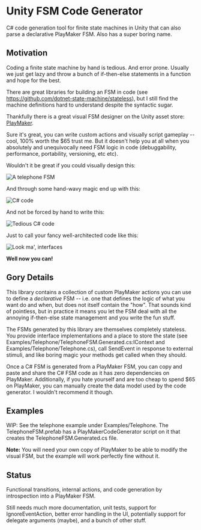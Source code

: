# Unity FSM Code Generator
C# code generation tool for finite state machines in Unity that can also parse a declarative PlayMaker FSM. Also has a super boring name.

## Motivation

Coding a finite state machine by hand is tedious. And error prone. Usually we just get lazy and throw a bunch of if-then-else statements in a function and hope for the best.

There are great libraries for building an FSM in code (see <https://github.com/dotnet-state-machine/stateless>), but I still find the machine definitions hard to understand despite the syntactic sugar.

Thankfully there is a great visual FSM designer on the Unity asset store: [PlayMaker](https://www.assetstore.unity3d.com/en/#!/content/368).

Sure it's great, you can write custom actions and visually script gameplay -- cool, 100% worth the $65 trust me. But it doesn't help you at all when you absolutely and unequivocally need FSM logic in code (debuggability, performance, portability, versioning, etc etc). 

Wouldn't it be great if you could visually design this:

![A telephone FSM](https://github.com/justonia/UnityFSMCodeGenerator/raw/master/Docs/telephone_playmaker_fsm.PNG)

And through some hand-wavy magic end up with this:

![C# code](https://github.com/justonia/UnityFSMCodeGenerator/raw/master/Docs/telephone_code_1.png)

And not be forced by hand to write this:

![Tedious C# code](https://github.com/justonia/UnityFSMCodeGenerator/raw/master/Docs/telephone_code_2.png)

Just to call your fancy well-architected code like this:

![Look ma', interfaces](https://github.com/justonia/UnityFSMCodeGenerator/raw/master/Docs/telephone_code_3.png)

**Well now you can!**

## Gory Details

This library contains a collection of custom PlayMaker actions you can use to define a *declarative* FSM -- i.e. one that defines the logic of what you want do and when, but does not itself contain the "how". That sounds kind of pointless, but in practice it means you let the FSM deal with all the annoying if-then-else state management and you write the fun stuff.

The FSMs generated by this library are themselves completely stateless. You provide interface implementations and a place to store the state (see Examples/Telephone/TelephoneFSM.Generated.cs:IContext and Examples/Telephone/Telephone.cs), call SendEvent in response to external stimuli, and like boring magic your methods get called when they should.

Once a C# FSM is generated from a PlayMaker FSM, you can copy and paste and share the C# FSM code as it has zero dependencies on PlayMaker. Additionally, if you hate yourself and are too cheap to spend $65 on PlayMaker, you can manually create the data model used by the code generator. I wouldn't recommend it though.

## Examples

WIP: See the telephone example under Examples/Telephone. The TelephoneFSM.prefab has a PlayMakerCodeGenerator script on it that creates the TelephoneFSM.Generated.cs file.

**Note:** You will need your own copy of PlayMaker to be able to modify the visual FSM, but the example will work perfectly fine without it. 

## Status

Functional transitions, internal actions, and code generation by introspection into a PlayMaker FSM. 

Still needs much more documentation, unit tests, support for IgnoreEventAction, better error handling in the UI, potentially support for delegate arguments (maybe), and a bunch of other stuff.
